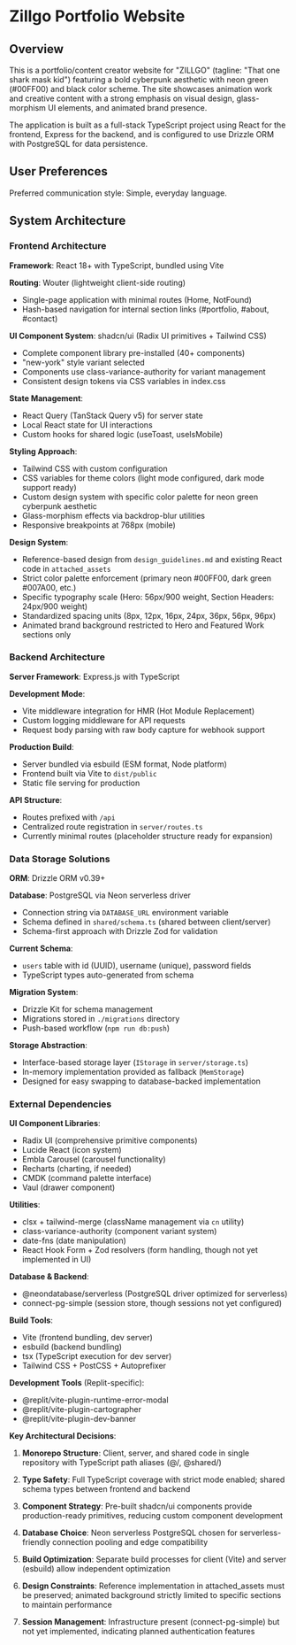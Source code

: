 # Zillgo Portfolio Website

## Overview

This is a portfolio/content creator website for "ZILLGO" (tagline: "That one shark mask kid") featuring a bold cyberpunk aesthetic with neon green (#00FF00) and black color scheme. The site showcases animation work and creative content with a strong emphasis on visual design, glass-morphism UI elements, and animated brand presence.

The application is built as a full-stack TypeScript project using React for the frontend, Express for the backend, and is configured to use Drizzle ORM with PostgreSQL for data persistence.

## User Preferences

Preferred communication style: Simple, everyday language.

## System Architecture

### Frontend Architecture

**Framework**: React 18+ with TypeScript, bundled using Vite

**Routing**: Wouter (lightweight client-side routing)
- Single-page application with minimal routes (Home, NotFound)
- Hash-based navigation for internal section links (#portfolio, #about, #contact)

**UI Component System**: shadcn/ui (Radix UI primitives + Tailwind CSS)
- Complete component library pre-installed (40+ components)
- "new-york" style variant selected
- Components use class-variance-authority for variant management
- Consistent design tokens via CSS variables in index.css

**State Management**: 
- React Query (TanStack Query v5) for server state
- Local React state for UI interactions
- Custom hooks for shared logic (useToast, useIsMobile)

**Styling Approach**:
- Tailwind CSS with custom configuration
- CSS variables for theme colors (light mode configured, dark mode support ready)
- Custom design system with specific color palette for neon green cyberpunk aesthetic
- Glass-morphism effects via backdrop-blur utilities
- Responsive breakpoints at 768px (mobile)

**Design System**:
- Reference-based design from `design_guidelines.md` and existing React code in `attached_assets`
- Strict color palette enforcement (primary neon #00FF00, dark green #007A00, etc.)
- Specific typography scale (Hero: 56px/900 weight, Section Headers: 24px/900 weight)
- Standardized spacing units (8px, 12px, 16px, 24px, 36px, 56px, 96px)
- Animated brand background restricted to Hero and Featured Work sections only

### Backend Architecture

**Server Framework**: Express.js with TypeScript

**Development Mode**: 
- Vite middleware integration for HMR (Hot Module Replacement)
- Custom logging middleware for API requests
- Request body parsing with raw body capture for webhook support

**Production Build**:
- Server bundled via esbuild (ESM format, Node platform)
- Frontend built via Vite to `dist/public`
- Static file serving for production

**API Structure**:
- Routes prefixed with `/api`
- Centralized route registration in `server/routes.ts`
- Currently minimal routes (placeholder structure ready for expansion)

### Data Storage Solutions

**ORM**: Drizzle ORM v0.39+

**Database**: PostgreSQL via Neon serverless driver
- Connection string via `DATABASE_URL` environment variable
- Schema defined in `shared/schema.ts` (shared between client/server)
- Schema-first approach with Drizzle Zod for validation

**Current Schema**:
- `users` table with id (UUID), username (unique), password fields
- TypeScript types auto-generated from schema

**Migration System**:
- Drizzle Kit for schema management
- Migrations stored in `./migrations` directory
- Push-based workflow (`npm run db:push`)

**Storage Abstraction**:
- Interface-based storage layer (`IStorage` in `server/storage.ts`)
- In-memory implementation provided as fallback (`MemStorage`)
- Designed for easy swapping to database-backed implementation

### External Dependencies

**UI Component Libraries**:
- Radix UI (comprehensive primitive components)
- Lucide React (icon system)
- Embla Carousel (carousel functionality)
- Recharts (charting, if needed)
- CMDK (command palette interface)
- Vaul (drawer component)

**Utilities**:
- clsx + tailwind-merge (className management via `cn` utility)
- class-variance-authority (component variant system)
- date-fns (date manipulation)
- React Hook Form + Zod resolvers (form handling, though not yet implemented in UI)

**Database & Backend**:
- @neondatabase/serverless (PostgreSQL driver optimized for serverless)
- connect-pg-simple (session store, though sessions not yet configured)

**Build Tools**:
- Vite (frontend bundling, dev server)
- esbuild (backend bundling)
- tsx (TypeScript execution for dev server)
- Tailwind CSS + PostCSS + Autoprefixer

**Development Tools** (Replit-specific):
- @replit/vite-plugin-runtime-error-modal
- @replit/vite-plugin-cartographer
- @replit/vite-plugin-dev-banner

**Key Architectural Decisions**:

1. **Monorepo Structure**: Client, server, and shared code in single repository with TypeScript path aliases (@/, @shared/)

2. **Type Safety**: Full TypeScript coverage with strict mode enabled; shared schema types between frontend and backend

3. **Component Strategy**: Pre-built shadcn/ui components provide production-ready primitives, reducing custom component development

4. **Database Choice**: Neon serverless PostgreSQL chosen for serverless-friendly connection pooling and edge compatibility

5. **Build Optimization**: Separate build processes for client (Vite) and server (esbuild) allow independent optimization

6. **Design Constraints**: Reference implementation in attached_assets must be preserved; animated background strictly limited to specific sections to maintain performance

7. **Session Management**: Infrastructure present (connect-pg-simple) but not yet implemented, indicating planned authentication features